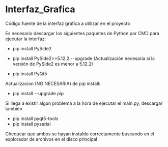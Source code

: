 # Interfaz_Grafica
Código fuente de la interfaz gráfica a utilizar en el proyecto

Es necesario descargar los siguientes paquetes de Python por CMD para ejecutar la interfaz:
 
  - pip install PySide2
  - pip install PySide2==5.12.2 --upgrade (Actualización necesaria si la versión de PySide2 es menor a 5.12.2)
 
  - pip install PyQt5

Actualizacion (NO NECESARIA) de pip install:
 - pip install --upgrade pip
 
Si llega a existir algun problema a la hora de ejecutar el main.py, descargar también 
  
  - pip install pyqt5-tools
  - pip install pyserial

Chequear que ambos se hayan instaldo correctamente buscando en el explorador de archivos en el disco principal
